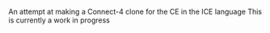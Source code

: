 An attempt at making a Connect-4 clone for the CE in the ICE language 
This is currently a work in progress 

